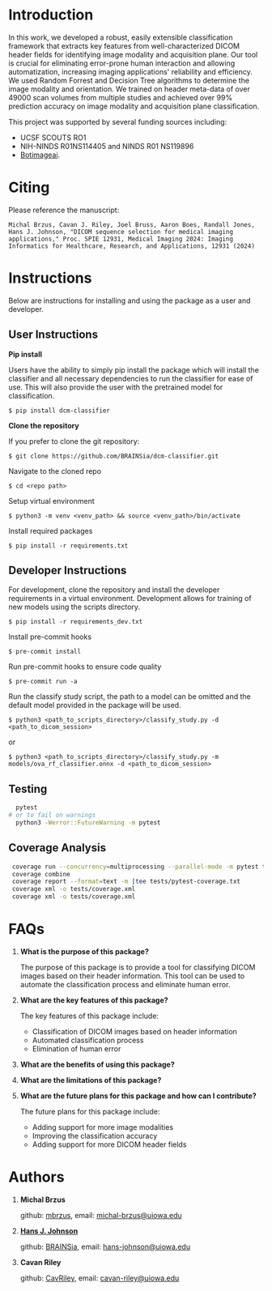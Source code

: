 # Introduction

In this work, we developed a robust, easily extensible classification framework that extracts key features from well-characterized DICOM header fields for identifying image modality and acquisition plane. Our tool is crucial for eliminating error-prone human interaction and allowing automatization, increasing imaging applications' reliability and efficiency. We used Random Forrest and Decision Tree algorithms to determine the image modality and orientation. We trained on header meta-data of over 49000 scan volumes from multiple studies and achieved over 99% prediction accuracy on image modality and acquisition plane classification.

This project was supported by several funding sources including:

 - UCSF SCOUTS RO1
 - NIH-NINDS R01NS114405 and NINDS R01 NS119896
 - [Botimageai](https://www.botimageai.com/).

# Citing
Please reference the manuscript:

`Michal Brzus, Cavan J. Riley, Joel Bruss, Aaron Boes, Randall Jones, Hans J. Johnson, "DICOM sequence selection for medical imaging applications," Proc. SPIE 12931, Medical Imaging 2024: Imaging Informatics for Healthcare, Research, and Applications, 12931 (2024)`

# Instructions

Below are instructions for installing and using the package as a user and developer.

## User Instructions

**Pip install**

Users have the ability to simply pip install the package which will install the classifier and all necessary dependencies to run the classifier for ease of use. This will also provide the user with the pretrained model for classification.

`$ pip install dcm-classifier`

**Clone the repository**

If you prefer to clone the git repository:

`$ git clone https://github.com/BRAINSia/dcm-classifier.git`

Navigate to the cloned repo

`$ cd <repo path>`

Setup virtual environment

`$ python3 -m venv <venv_path> && source <venv_path>/bin/activate`

Install required packages

`$ pip install -r requirements.txt`

## Developer Instructions

For development, clone the repository and install the developer requirements in a virtual environment. Development allows for training of new models using the scripts directory.

`$ pip install -r requirements_dev.txt`

Install pre-commit hooks

`$ pre-commit install`

Run pre-commit hooks to ensure code quality

`$ pre-commit run -a`

Run the classify study script, the path to a model can be omitted and the default model provided in the package will be used.
    
`$ python3 <path_to_scripts_directory>/classify_study.py -d <path_to_dicom_session>`

or

`$ python3 <path_to_scripts_directory>/classify_study.py -m models/ova_rf_classifier.onnx -d <path_to_dicom_session>`

## Testing
```bash
  pytest
# or to fail on warnings
  python3 -Werror::FutureWarning -m pytest
```
## Coverage Analysis
```bash
 coverage run --concurrency=multiprocessing --parallel-mode -m pytest tests --junitxml=tests/pytest.xml
 coverage combine
 coverage report --format=text -m |tee tests/pytest-coverage.txt
 coverage xml -o tests/coverage.xml
 coverage xml -o tests/coverage.xml
```

# FAQs

1. **What is the purpose of this package?**

    The purpose of this package is to provide a tool for classifying DICOM images based on their header information. This tool can be used to automate the classification process and eliminate human error.


2. **What are the key features of this package?**

    The key features of this package include:
    - Classification of DICOM images based on header information
    - Automated classification process
    - Elimination of human error


3. **What are the benefits of using this package?**


4. **What are the limitations of this package?**


5. **What are the future plans for this package and how can I contribute?**

    The future plans for this package include:
    - Adding support for more image modalities
    - Improving the classification accuracy
    - Adding support for more DICOM header fields

# Authors

1. **Michal Brzus**

    github: [mbrzus](https://github.com/mbrzus), email: michal-brzus@uiowa.edu

2. [**Hans J. Johnson**](https://engineering.uiowa.edu/people/hans-johnson)

    github: [BRAINSia](https://github.com/BRAINSia), email: hans-johnson@uiowa.edu

3. **Cavan Riley**

    github: [CavRiley](https://github.com/CavRiley), email: cavan-riley@uiowa.edu
